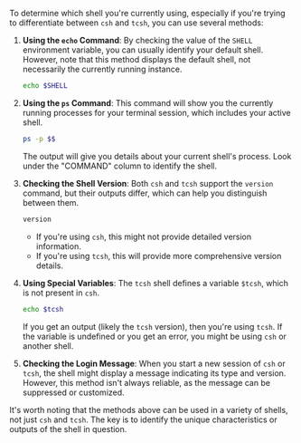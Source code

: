 To determine which shell you're currently using, especially if you're trying to differentiate between `csh` and `tcsh`, you can use several methods:

1. **Using the `echo` Command**:
   By checking the value of the `SHELL` environment variable, you can usually identify your default shell. However, note that this method displays the default shell, not necessarily the currently running instance.
   ```bash
   echo $SHELL
   ```

2. **Using the `ps` Command**:
   This command will show you the currently running processes for your terminal session, which includes your active shell.
   ```bash
   ps -p $$
   ```
   The output will give you details about your current shell's process. Look under the "COMMAND" column to identify the shell.

3. **Checking the Shell Version**:
   Both `csh` and `tcsh` support the `version` command, but their outputs differ, which can help you distinguish between them.
   ```bash
   version
   ```
   - If you're using `csh`, this might not provide detailed version information.
   - If you're using `tcsh`, this will provide more comprehensive version details.

4. **Using Special Variables**:
   The `tcsh` shell defines a variable `$tcsh`, which is not present in `csh`.
   ```bash
   echo $tcsh
   ```
   If you get an output (likely the `tcsh` version), then you're using `tcsh`. If the variable is undefined or you get an error, you might be using `csh` or another shell.

5. **Checking the Login Message**:
   When you start a new session of `csh` or `tcsh`, the shell might display a message indicating its type and version. However, this method isn't always reliable, as the message can be suppressed or customized.

It's worth noting that the methods above can be used in a variety of shells, not just `csh` and `tcsh`. The key is to identify the unique characteristics or outputs of the shell in question.